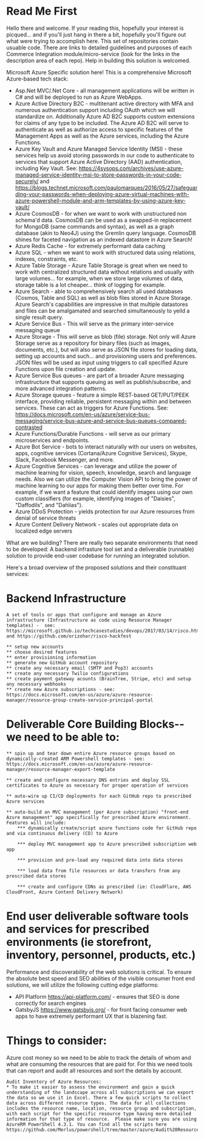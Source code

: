 # Read Me First
Hello there and welcome.  If your reading this, hopefully your interest is picqued... and if you'll just hang in there a bit, hopefully you'll figure out what were trying to accomplish here.  This set of repositories contain usuable code.  There are links to detailed guidelines and purposes of each Commerce Integration module/micro-service (look for the links in the description area of each repo).   Help in building this solution is welcomed.

Microsoft Azure Specific solution here!  This is a comprehensive Microsoft Azure-based tech stack: 
* Asp.Net MVC/.Net Core - all management applications will be written in C# and will be deployed to run as Azure WebApps.
* Azure Active Directory B2C - multitenant active directory with MFA and numerous authentication support including OAuth which we will standardize on.  Additionally Azure AD B2C supports custom extensions for claims of any type to be included.  The Azure AD B2C will serve to authenticate as well as authorize access to specific features of the Management Apps as well as the Azure services, including the Azure Functions.
* Azure Key Vault and Azure Managed Service Identity (MSI) - these services help us avoid storing passwords in our code to authenticate to services that support Azure Active Directory (AAD) authentication, including Key Vault.  See: https://4sysops.com/archives/use-azure-managed-service-identity-msi-to-store-passwords-in-your-code-securely/ and https://blogs.technet.microsoft.com/paulomarques/2016/05/27/safeguarding-your-passwords-when-deploying-azure-virtual-machines-with-azure-powershell-module-and-arm-templates-by-using-azure-key-vault/
* Azure CosmosDB - for when we want to work with unstructured non schema'd data.  CosmosDB can be used as a swapped-in replacement for MongoDB (same commands and syntax), as well as a graph database (akin to Neo4J) using the Gremlin query language.  CosmosDB shines for faceted navigation as an indexed datastore in Azure Search!
* Azure Redis Cache - for extremely performant data caching
* Azure SQL - when we want to work with structured data using relations, indexes, constraints, etc.
* Azure Table Storage - Azure Table Storage  is great when we need to work with centralized structured data without relations and usually with large volumes... for example, when we store large volumes of data, storage table is a lot cheaper... think of logging for example.
* Azure Search - able to comprehensively search all used databases (Cosmos, Table and SQL) as well as blob files stored in Azure Storage.  Azure Search's capabilities are impressive in that multiple datastores and files can be amalgamated and searched simultaneously to yeild a single result query.
* Azure Service Bus - This will serve as the primary inter-service messaging queue
* Azure Storage - This will serve as blob (file) storage. Not only will Azure Storage serve as a repository for binary files (such as images, documents, etc.), but will also serve as JSON file stores for loading data, setting up accounts and such... and provisioning users and preferences.  JSON files will be used as input using triggers to call specified Azure Functions upon file creation and update.
* Azure Service Bus queues - are part of a broader Azure messaging infrastructure that supports queuing as well as publish/subscribe, and more advanced integration patterns.
* Azure Storage queues - feature a simple REST-based GET/PUT/PEEK interface, providing reliable, persistent messaging within and between services. These can act as triggers for Azure Functions.  See: https://docs.microsoft.com/en-us/azure/service-bus-messaging/service-bus-azure-and-service-bus-queues-compared-contrasted
* Azure Functions/Durable Functions - will serve as our primary microservices and endpoints.
* Azure Bot Service - bots to interact naturally with our users on websites, apps, cognitive services (Cortana/Azure Cognitive Services), Skype, Slack, Facebook Messenger, and more.
* Azure Cognitive Services - can leverage and utilize the power of machine learning for vision, speech, knowledge, search and language needs. Also we can utilize the Computer Vision API to bring the power of machine learning to our apps for making them better over time. For example, if we want a feature that could identify images using our own custom classifiers (for example, identifying images of "Daisies", "Daffodils", and "Dahlias").
* Azure DDoS Protection - yields protection for our Azure resources from denial of service threats
* Azure Content Delivery Network - scales out appropriate data on localized edge servers

What are we building?  There are really two separate environments that need to be developed:  A backend infrasture tool set and a deliverable (runnable) solution to provide end-user codebase for running an integrated solution.

Here's a broad overview of the proposed solutions and their constituant services:

# Backend Infrastructure
	A set of tools or apps that configure and manage an Azure infrastructure (Infrastructure as code using Resource Manager templates) -  see: https://microsoft.github.io/techcasestudies/devops/2017/03/14/risco.html and https://github.com/orizohar/risco-hackfest
	
	** setup new accounts
	** choose desired features
	** enter provisioning information
	** generate new GitHub account repository
	** create any necessary email (SMTP and Pop3) accounts
	** create any necessary Twilio configurations
	** create payment gateway acounts (BrainTree, Stripe, etc) and setup any necessary webhooks
	** create new Azure subscriptions - see: https://docs.microsoft.com/en-us/azure/azure-resource-manager/resource-group-create-service-principal-portal
	
# Deliverable Core Building Blocks-- we need to be able to:
	** spin up and tear down entire Azure resource groups based on dynamically-created ARM Powershell templates - see: https://docs.microsoft.com/en-us/azure/azure-resource-manager/resource-manager-export-template
			
	** create and configure necessary DNS entries and deploy SSL certificates to Azure as necessary for proper operation of services
	
	** auto-wire up CI/CD deployments for each GitHub repo to prescribed Azure services
	
	** auto-build an MVC management (per Azure subscription) "front-end Azure management" app specifically for prescribed Azure environment.  Features will include:
		*** dynamically create/script azure functions code for GitHub repo and via continuous delivery (CD) to Azure
	
		*** deploy MVC management app to Azure prescribed subscription web app
		
		*** provision and pre-load any required data into data stores
	
		*** load data from file resources or data transfers from any prescribed data stores
		
		*** create and configure CDNs as prescribed (ie: CloudFlare, AWS CloudFront, Azure Content Delivery Network)
		
#  End user deliverable software tools and services for prescribed environments (ie storefront, inventory, personnel, products, etc.)	

Performance and discoverability of the web solutions is critical.  To ensure the absolute best speed and SEO abilities of the visible consumer front end solutions, we will utilize the following cutting edge platforms:
* API Platform https://api-platform.com/	- ensures that SEO is done correctly for search engines
* GatsbyJS https://www.gatsbyjs.org/ - for front facing consumer web apps to have extremely performant UX that is blazening fast. 

# Things to consider:
Azure cost money so we need to be able to track the details of whom and what are consuming the resources that are paid for.  For this we need tools that can report and audit all resources and sort the details by account.

	Audit Inventory of Azure Resources:
	* To make it easier to assess the environment and gain a quick understanding of the landscape across all subscriptions we can export the data so we use it in Excel. There a few quick scripts to collect data across different resource types. The data for all collections includes the resource name, location, resource group and subscription, with each script for the specific resource type having more detailed information for that type of resource.  Please make sure you are using AzureRM PowerShell 4.3.1. You can find all the scripts here https://github.com/Merlus/powershell/tree/master/azure/Audit%20Resources.
